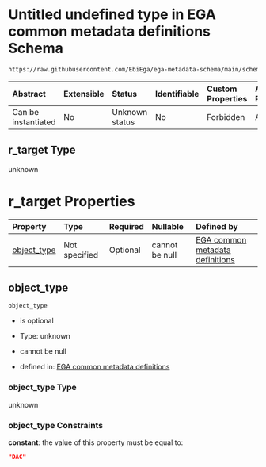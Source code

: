 # Untitled undefined type in EGA common metadata definitions Schema

```txt
https://raw.githubusercontent.com/EbiEga/ega-metadata-schema/main/schemas/EGA.common-definitions.json#/definitions/r-target-DAC/properties/r_target
```



| Abstract            | Extensible | Status         | Identifiable | Custom Properties | Additional Properties | Access Restrictions | Defined In                                                                                           |
| :------------------ | :--------- | :------------- | :----------- | :---------------- | :-------------------- | :------------------ | :--------------------------------------------------------------------------------------------------- |
| Can be instantiated | No         | Unknown status | No           | Forbidden         | Allowed               | none                | [EGA.common-definitions.json\*](../../../schemas/EGA.common-definitions.json "open original schema") |

## r\_target Type

unknown

# r\_target Properties

| Property                     | Type          | Required | Nullable       | Defined by                                                                                                                                                                                                                                                                                               |
| :--------------------------- | :------------ | :------- | :------------- | :------------------------------------------------------------------------------------------------------------------------------------------------------------------------------------------------------------------------------------------------------------------------------------------------------- |
| [object\_type](#object_type) | Not specified | Optional | cannot be null | [EGA common metadata definitions](ega-12-definitions-relationship-target-dac-properties-r_target-properties-object_type.md "https://raw.githubusercontent.com/EbiEga/ega-metadata-schema/main/schemas/EGA.common-definitions.json#/definitions/r-target-DAC/properties/r_target/properties/object_type") |

## object\_type



`object_type`

*   is optional

*   Type: unknown

*   cannot be null

*   defined in: [EGA common metadata definitions](ega-12-definitions-relationship-target-dac-properties-r_target-properties-object_type.md "https://raw.githubusercontent.com/EbiEga/ega-metadata-schema/main/schemas/EGA.common-definitions.json#/definitions/r-target-DAC/properties/r_target/properties/object_type")

### object\_type Type

unknown

### object\_type Constraints

**constant**: the value of this property must be equal to:

```json
"DAC"
```

